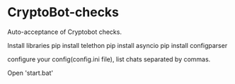 # CryptoBot-checks
Auto-acceptance of Cryptobot checks.

Install libraries
pip install telethon
pip install asyncio
pip install configparser


configure your config(config.ini file), list chats separated by commas.

Open 'start.bat'
